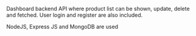 Dashboard backend API where product list can be shown, update, delete and fetched. User login and register are also included.

NodeJS, Express JS and MongoDB are used
